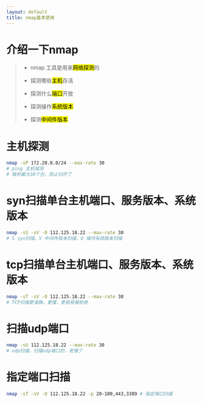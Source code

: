 ```yaml
---
layout: default
title: nmap基本使用
---
```




# 介绍一下nmap

> * nmap 工具是用来<mark>网络探测</mark>的
> 
> * 探测哪些<mark>主机</mark>存活
> 
> * 探测什么<mark>端口</mark>开放
> 
> * 探测操作<mark>系统版本</mark>
> 
> * 探测<mark>中间件版本</mark>

# 主机探测

```bash
nmap -sP 172.20.0.0/24 --max-rate 30 
# ping 主机探测 
# 每秒最大30个包，防止扫坏了
```

# syn扫描单台主机端口、服务版本、系统版本

```bash
nmap -sS -sV -O 112.125.18.22 --max-rate 30
# S syn扫描，V 中间件版本扫描，O 操作系统版本扫描
```

# tcp扫描单台主机端口、服务版本、系统版本

```bash
nmap -sT -sV -O 112.125.18.22 --max-rate 30
# TCP扫描更准确，更慢，更容易被拒绝
```

# 扫描udp端口

```bash
nmap -sU 112.125.18.22 --max-rate 30
# udp扫描，扫描udp端口的，老慢了
```

# 指定端口扫描

```bash
nmap -sT -sV -O 112.125.18.22 -p 20-100,443,3389 # 指定端口扫描 
```
